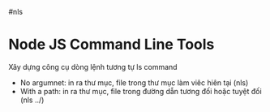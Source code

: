 #nls

# Node JS Command Line Tools

Xây dựng công cụ dòng lệnh tương tự ls command

- No argumnet: in ra thư mục, file trong thư mục làm viêc hiên tại (nls)
- With a path: in ra thư mục, file trong đường dẫn tương đối hoặc tuyệt đối (nls ../)
